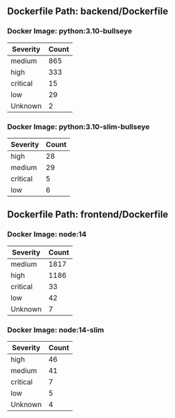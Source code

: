 ## Dockerfile Path: backend/Dockerfile

### Docker Image: python:3.10-bullseye
| Severity | Count |
|----------|-------|
| medium | 865 |
| high | 333 |
| critical | 15 |
| low | 29 |
| Unknown | 2 |

### Docker Image: python:3.10-slim-bullseye
| Severity | Count |
|----------|-------|
| high | 28 |
| medium | 29 |
| critical | 5 |
| low | 6 |


## Dockerfile Path: frontend/Dockerfile

### Docker Image: node:14
| Severity | Count |
|----------|-------|
| medium | 1817 |
| high | 1186 |
| critical | 33 |
| low | 42 |
| Unknown | 7 |

### Docker Image: node:14-slim
| Severity | Count |
|----------|-------|
| high | 46 |
| medium | 41 |
| critical | 7 |
| low | 5 |
| Unknown | 4 |